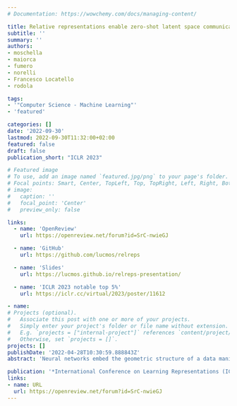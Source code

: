 ```yaml
---
# Documentation: https://wowchemy.com/docs/managing-content/

title: Relative representations enable zero-shot latent space communication
subtitle: ''
summary: ''
authors:
- moschella
- maiorca
- fumero
- norelli
- Francesco Locatello
- rodola

tags:
- '"Computer Science - Machine Learning"'
- 'featured'

categories: []
date: '2022-09-30'
lastmod: 2022-09-30T11:32:00+02:00
featured: false
draft: false
publication_short: "ICLR 2023"

# Featured image
# To use, add an image named `featured.jpg/png` to your page's folder.
# Focal points: Smart, Center, TopLeft, Top, TopRight, Left, Right, BottomLeft, Bottom, BottomRight.
# image:
#   caption: ''
#   focal_point: 'Center'
#   preview_only: false

links:
  - name: 'OpenReview'
    url: https://openreview.net/forum?id=SrC-nwieGJ

  - name: 'GitHub'
    url: https://github.com/lucmos/relreps

  - name: 'Slides'
    url: https://lucmos.github.io/relreps-presentation/

  - name: 'ICLR 2023 notable top 5%'
    url: https://iclr.cc/virtual/2023/poster/11612

- name: 
# Projects (optional).
#   Associate this post with one or more of your projects.
#   Simply enter your project's folder or file name without extension.
#   E.g. `projects = ["internal-project"]` references `content/project/deep-learning/index.md`.
#   Otherwise, set `projects = []`.
projects: []
publishDate: '2022-04-28T10:30:59.888843Z'
abstract: 'Neural networks embed the geometric structure of a data manifold lying in a high-dimensional space into latent representations. Ideally, the distribution of the data points in the latent space should depend only on the task, the data, the loss, and other architecture-specific constraints. However, factors such as the random weights initialization, training hyperparameters, or other sources of randomness in the training phase may induce incoherent latent spaces that hinder any form of reuse. Nevertheless, we empirically observe that, under the same data and modeling choices, distinct latent spaces typically differ by an unknown quasi-isometric transformation: that is, in each space, the distances between the encodings do not change. In this work, we propose to adopt pairwise similarities as an alternative data representation, that can be used to enforce the desired invariance without any additional training. We show how neural architectures can leverage these relative representations to guarantee, in practice, latent isometry invariance, effectively enabling latent space communication: from zero-shot model stitching to latent space comparison between diverse settings. We extensively validate the generalization capability of our approach on different datasets, spanning various modalities (images, text, graphs), tasks (e.g., classification, reconstruction) and architectures (e.g., CNNs, GCNs, transformers).'

publication: '*International Conference on Learning Representations (ICLR 2023)*'
links:
- name: URL
  url: https://openreview.net/forum?id=SrC-nwieGJ
---
```

